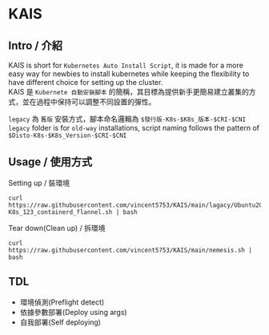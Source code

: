 # KAIS
## Intro / 介紹
KAIS is short for `Kubernetes Auto Install Script`, it is made for a more easy way for newbies to install kubernetes while keeping the flexibility to have different choice for setting up the cluster. </br>
KAIS 是 `Kubernete 自動安裝腳本` 的簡稱，其目標為提供新手更簡易建立叢集的方式，並在過程中保持可以調整不同設置的彈性。

`legacy` 為 `舊版` 安裝方式，腳本命名邏輯為 `$發行版-K8s-$K8s_版本-$CRI-$CNI`  </br>
`legacy` folder is for `old-way` installations, script naming follows the pattern of `$Disto-K8s-$K8s_Version-$CRI-$CNI`

## Usage / 使用方式

Setting up / 裝環境
```
curl https://raw.githubusercontent.com/vincent5753/KAIS/main/lagacy/Ubuntu20-K8s_123_containerd_flannel.sh | bash
```

Tear down(Clean up) / 拆環境
```
curl https://raw.githubusercontent.com/vincent5753/KAIS/main/nemesis.sh | bash
```

## TDL
+ 環境偵測(Preflight detect)
+ 依據參數部署(Deploy using args)
+ 自我部署(Self deploying)
